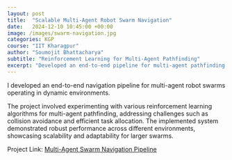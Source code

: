 ```yaml
---
layout: post
title:  "Scalable Multi-Agent Robot Swarm Navigation"
date:   2024-12-10 10:45:00 +00:00
image: /images/swarm-navigation.jpg
categories: KGP
course: "IIT Kharagpur"
author: "Soumojit Bhattacharya"
subtitle: "Reinforcement Learning for Multi-Agent Pathfinding"
excerpt: "Developed an end-to-end pipeline for multi-agent pathfinding in dynamic environments using reinforcement learning techniques."
---
```

I developed an end-to-end navigation pipeline for multi-agent robot swarms operating in dynamic environments.  

The project involved experimenting with various reinforcement learning algorithms for multi-agent pathfinding, addressing challenges such as collision avoidance and efficient task allocation. The implemented system demonstrated robust performance across different environments, showcasing scalability and adaptability for larger swarms.  

Project Link: [Multi-Agent Swarm Navigation Pipeline](https://drive.google.com/file/d/1ypvKRjFOmykpRwqEISF64WSLNDvsXpy/view?usp=sharing)  
